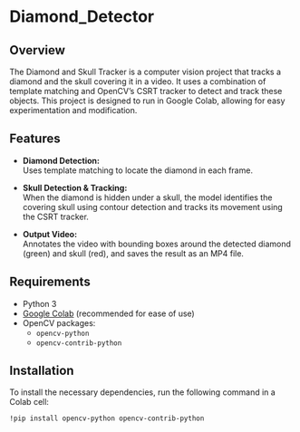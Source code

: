 # Diamond_Detector

## Overview

The Diamond and Skull Tracker is a computer vision project that tracks a diamond and the skull covering it in a video. It uses a combination of template matching and OpenCV’s CSRT tracker to detect and track these objects. This project is designed to run in Google Colab, allowing for easy experimentation and modification.

## Features

- **Diamond Detection:**  
  Uses template matching to locate the diamond in each frame.
  
- **Skull Detection & Tracking:**  
  When the diamond is hidden under a skull, the model identifies the covering skull using contour detection and tracks its movement using the CSRT tracker.
  
- **Output Video:**  
  Annotates the video with bounding boxes around the detected diamond (green) and skull (red), and saves the result as an MP4 file.

## Requirements

- Python 3
- [Google Colab](https://colab.research.google.com/) (recommended for ease of use)
- OpenCV packages:
  - `opencv-python`
  - `opencv-contrib-python`

## Installation

To install the necessary dependencies, run the following command in a Colab cell:

```bash
!pip install opencv-python opencv-contrib-python
